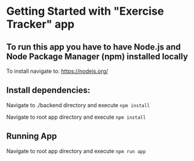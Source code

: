 # Getting Started with "Exercise Tracker" app

## To run this app you have to have Node.js and Node Package Manager (npm) installed locally

To install navigate to: https://nodejs.org/

## Install dependencies:
Navigate to ./backend directory and execute ```npm install```

Navigate to root app directory and execute ```npm install```


## Running App
Navigate to root app directory and execute ```npm run app``` 
